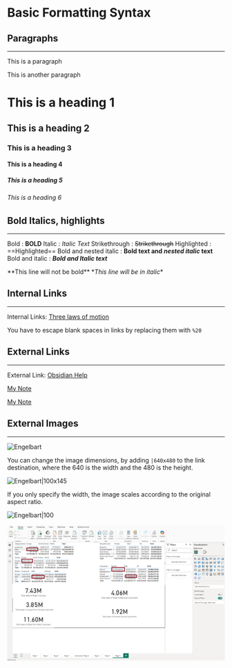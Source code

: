 # Basic Formatting Syntax

## Paragraphs
___

This is a paragraph

This is another paragraph

# This is a heading 1
## This is a heading 2

### This is a heading 3

#### This is a heading 4

##### This is a heading 5

###### This is a heading 6

## Bold Italics, highlights
___

Bold : **BOLD** 
Italic : *Italic Text*
Strikethrough : ~~Strikethrough~~
Highlighted : ==Highlighted==
Bold and nested italic : **Bold text and *nested italic* text**
Bold and italic : ***Bold and Italic text***

\*\*This line will not be bold\*\*
\**This line will be in italic*\*

## Internal Links
___
Internal Links: [Three laws of motion](Introduction%20to%20PowerBI.md)

You have to escape blank spaces in links by replacing them with `%20` 
## External Links
___
External Link: [Obsidian Help](https://help.obsidian.md)

[My Note](obsidian://open?vault=MainVault&file=My%20Note.md)

[My Note](<obsidian://open?vault=MainVault&file=My Note.md>)

## External Images
___
![Engelbart](https://history-computer.com/ModernComputer/Basis/images/Engelbart.jpg)

You can change the image dimensions, by adding `|640x480` to the link destination, where the 640 is the width and the 480 is the height. 

![Engelbart|100x145](https://history-computer.com/ModernComputer/Basis/images/Engelbart.jpg)

If you only specify the width, the image scales according to the original aspect ratio. 

![Engelbart|100](https://history-computer.com/ModernComputer/Basis/images/Engelbart.jpg)

![128-validating-measures-with-multiple-filters](128-validating-measures-with-multiple-filters.png) 



